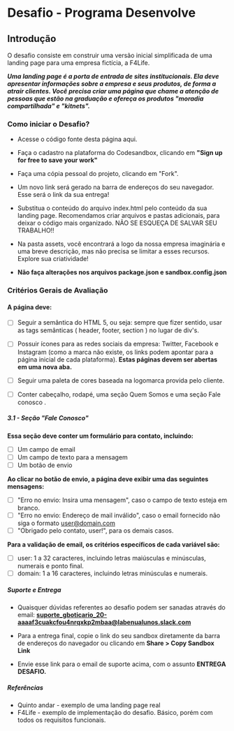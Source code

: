 # Desafio - Programa Desenvolve

## Introdução

O desafio consiste em construir uma versão inicial simplificada de uma landing page para uma empresa fictícia, a F4Life.

**_Uma landing page é a porta de entrada de sites institucionais. Ela deve apresentar informações sobre a empresa e seus produtos, de forma a atrair clientes. Você precisa criar uma página que chame a atenção de pessoas que estão na graduação e ofereça os produtos "moradia compartilhada" e "kitnets"._**

### Como iniciar o Desafio?

- Acesse o código fonte desta página aqui.

- Faça o cadastro na plataforma do Codesandbox, clicando em **"Sign up for free to save your work"**

- Faça uma cópia pessoal do projeto, clicando em "Fork".

- Um novo link será gerado na barra de endereços do seu navegador. Esse será o link da sua entrega!

- Substitua o conteúdo do arquivo index.html pelo conteúdo da sua landing page. Recomendamos criar arquivos e pastas adicionais, para deixar o código mais organizado. NÃO SE ESQUEÇA DE SALVAR SEU TRABALHO!!

- Na pasta assets, você encontrará a logo da nossa empresa imaginária e uma breve descrição, mas não precisa se limitar a esses recursos. Explore sua criatividade!

- **Não faça alterações nos arquivos package.json e sandbox.config.json**

### Critérios Gerais de Avaliação

#### A página deve:

- [ ] Seguir a semântica do HTML 5, ou seja: sempre que fizer sentido, usar as tags semânticas ( header, footer, section ) no lugar de div's.

- [ ] Possuir ícones para as redes sociais da empresa: Twitter, Facebook e Instagram (como a marca não existe, os links podem apontar para a página inicial de cada plataforma). **Estas páginas devem ser abertas em uma nova aba.**

- [ ] Seguir uma paleta de cores baseada na logomarca provida pelo cliente.

- [ ] Conter cabeçalho, rodapé, uma seção Quem Somos e uma seção Fale conosco .

##### 3.1 - Seção "Fale Conosco"

**Essa seção deve conter um formulário para contato, incluindo:**

- [ ] Um campo de email
- [ ] Um campo de texto para a mensagem
- [ ] Um botão de envio

**Ao clicar no botão de envio, a página deve exibir uma das seguintes mensagens:**

- [ ] "Erro no envio: Insira uma mensagem", caso o campo de texto esteja em branco.
- [ ] "Erro no envio: Endereço de mail inválido", caso o email fornecido não siga o formato user@domain.com
- [ ] "Obrigado pelo contato, user!", para os demais casos.

**Para a validação de email, os critérios específicos de cada variável são:**

- [ ] user: 1 a 32 caracteres, incluindo letras maiúsculas e minúsculas, numerais e ponto final.
- [ ] domain: 1 a 16 caracteres, incluindo letras minúsculas e numerais.

##### Suporte e Entrega

- Quaisquer dúvidas referentes ao desafio podem ser sanadas através do email: **suporte_gboticario_20-aaaaf3cuakcfou4nrqxkp2mbaa@labenualunos.slack.com**

- Para a entrega final, copie o link do seu sandbox diretamente da barra de endereços do navegador ou clicando em **Share > Copy Sandbox Link**

- Envie esse link para o email de suporte acima, com o assunto **ENTREGA DESAFIO.**

##### Referências

- Quinto andar - exemplo de uma landing page real
- F4Life - exemplo de implementação do desafio. Básico, porém com todos os requisitos funcionais.
